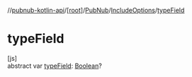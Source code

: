 //[pubnub-kotlin-api](../../../../index.md)/[[root]](../../index.md)/[PubNub](../index.md)/[IncludeOptions](index.md)/[typeField](type-field.md)

# typeField

[js]\
abstract var [typeField](type-field.md): [Boolean](https://kotlinlang.org/api/latest/jvm/stdlib/kotlin-stdlib/kotlin/-boolean/index.html)?
